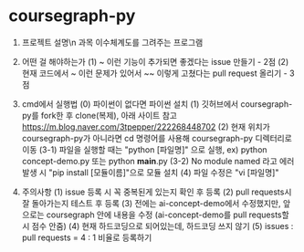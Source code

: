 # coursegraph-py

1. 프로젝트 설명\n
과목 이수체계도를 그려주는 프로그램

2. 어떤 걸 해야하는가
   (1) ~ 이런 기능이 추가되면 좋겠다는 issue 만들기 - 2점
   (2) 현재 코드에서 ~ 이런 문제가 있어서 ~~ 이렇게 고쳤다는 pull request 올리기 - 3점
   
4. cmd에서 실행법
   (0) 파이썬이 없다면 파이썬 설치
   (1) 깃허브에서 coursegraph-py를 fork한 후 clone(복제), 아래 사이트 참고
       https://m.blog.naver.com/3tpepper/222268448702
   (2) 현재 위치가 coursegraph-py가 아니라면 cd 명령어를 사용해 coursegraph-py 디렉터리로 이동
   (3-1) 파일을 실행할 때는 "python [파일명]" 으로 실행, ex) python concept-demo.py 또는 python __main__.py
   (3-2) No module named 라고 에러 발생 시 "pip install [모듈이름]"으로 모듈 설치
   (4) 파일 수정은 "vi [파일명]"

5. 주의사항
   (1) issue 등록 시 꼭 중복된게 있는지 확인 후 등록
   (2) pull requests시 잘 돌아가는지 테스트 후 등록
   (3) 전에는 ai-concept-demo에서 수정했지만, 앞으로는 coursegraph 안에 내용을 수정 (ai-concept-demo를 pull requests할 시 점수 안줌)
   (4) 현재 하드코딩으로 되어있는데, 하드코딩 쓰지 않기
   (5) issues : pull requests = 4 : 1 비율로 등록하기
